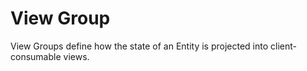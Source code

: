 # View Group

View Groups define how the state of an Entity is projected into client-consumable views.